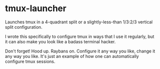 # tmux-launcher
Launches tmux in a 4-quadrant split or a slightly-less-than 1/3:2/3 vertical split configuration.

I wrote this specifically to configure tmux in ways that I use it regularly, but it can also make you look like a badass
terminal hacker.

Don't forget! Hood up. Raybans on. Configure it any way you like, change it any way you like. It's just an example of how
one can automatically configure tmux sessions.

